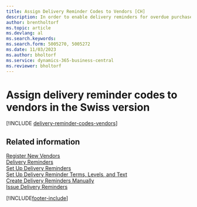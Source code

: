 ```yaml
---
title: Assign Delivery Reminder Codes to Vendors [CH]
description: In order to enable delivery reminders for overdue purchases, you must assign delivery reminder terms to vendors in the Swiss version.
author: brentholtorf
ms.topic: article
ms.devlang: al
ms.search.keywords:
ms.search.form: 5005270, 5005272
ms.date: 11/03/2023
ms.author: bholtorf
ms.service: dynamics-365-business-central
ms.reviewer: bholtorf
---
```

# Assign delivery reminder codes to vendors in the Swiss version

[!INCLUDE [delivery-reminder-codes-vendors](../includes/ATCHDE/delivery-reminder-codes-vendors.md)]

## Related information

[Register New Vendors](../../purchasing-how-register-new-vendors.md)  
[Delivery Reminders](delivery-reminders.md)  
[Set Up Delivery Reminders](how-to-set-up-delivery-reminders.md)  
[Set Up Delivery Reminder Terms, Levels, and Text](how-to-set-up-delivery-reminder-terms-levels-and-text.md)  
[Create Delivery Reminders Manually](how-to-create-delivery-reminders-manually.md)  
[Issue Delivery Reminders](how-to-issue-delivery-reminders.md)  


[!INCLUDE[footer-include](../../includes/footer-banner.md)]
